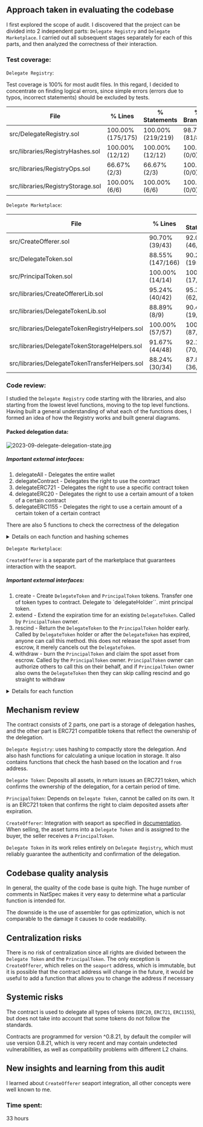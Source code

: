 ## Approach taken in evaluating the codebase

I first explored the scope of audit. I discovered that the project can be divided into 2 independent parts: `Delegate Registry` and `Delegate Marketplace`. I carried out all subsequent stages separately for each of this parts, and then analyzed the correctness of their interaction.

### Test coverage:

`Delegate Registry`:

Test coverage is 100% for most audit files. In this regard, I decided to concentrate on finding logical errors, since simple errors (errors due to typos, incorrect statements) should be excluded by tests.

| File                              | % Lines           | % Statements      | % Branches     | % Funcs         |
| --------------------------------- | ----------------- | ----------------- | -------------- | --------------- |
| src/DelegateRegistry.sol          | 100.00% (175/175) | 100.00% (219/219) | 98.78% (81/82) | 100.00% (33/33) |
| src/libraries/RegistryHashes.sol  | 100.00% (12/12)   | 100.00% (12/12)   | 100.00% (0/0)  | 100.00% (12/12) |
| src/libraries/RegistryOps.sol     | 66.67% (2/3)      | 66.67% (2/3)      | 100.00% (0/0)  | 66.67% (2/3)    |
| src/libraries/RegistryStorage.sol | 100.00% (6/6)     | 100.00% (6/6)     | 100.00% (0/0)  | 100.00% (3/3)   |

`Delegate Marketplace`:

| File                                             | % Lines          | % Statements      | % Branches       | % Funcs          |
|--------------------------------------------------|------------------|-------------------|------------------|------------------|
| src/CreateOfferer.sol                            | 90.70% (39/43)   | 92.00% (46/50)    | 77.27% (17/22)   | 100.00% (8/8)    |
| src/DelegateToken.sol                            | 88.55% (147/166) | 90.28% (195/216)  | 80.43% (37/46)   | 89.66% (26/29)   |
| src/PrincipalToken.sol                           | 100.00% (14/14)  | 100.00% (17/17)   | 100.00% (4/4)    | 100.00% (5/5)    |
| src/libraries/CreateOffererLib.sol               | 95.24% (40/42)   | 95.38% (62/65)    | 69.23% (18/26)   | 100.00% (9/9)    |
| src/libraries/DelegateTokenLib.sol               | 88.89% (8/9)     | 90.48% (19/21)    | 75.00% (6/8)     | 100.00% (5/5)    |
| src/libraries/DelegateTokenRegistryHelpers.sol   | 100.00% (57/57)  | 100.00% (87/87)   | 100.00% (26/26)  | 100.00% (21/21)  |
| src/libraries/DelegateTokenStorageHelpers.sol    | 91.67% (44/48)   | 92.11% (70/76)    | 80.77% (21/26)   | 100.00% (21/21)  |
| src/libraries/DelegateTokenTransferHelpers.sol   | 88.24% (30/34)   | 87.80% (36/41)    | 80.77% (21/26)   | 100.00% (9/9)    |


### Code review:

I studied the `Delegate Registry` code starting with the libraries, and also starting from the lowest level functions, moving to the top level functions. Having built a general understanding of what each of the functions does, I formed an idea of how the Registry works and built general diagrams.

#### Packed delegation data:

![2023-09-delegate-delegation-state.jpg](https://user-images.githubusercontent.com/50257230/267004960-285bf761-0dd8-47bf-b3c2-84971c8b0ab4.jpg)

##### Important external interfaces:

1. delegateAll - Delegates the entire wallet
2. delegateContract - Delegates the right to use the contract
3. delegateERC721 - Delegates the right to use a specific contract token
4. delegateERC20 - Delegates the right to use a certain amount of a token of a certain contract
5. delegateERC1155 - Delegates the right to use a certain amount of a certain token of a certain contract

There are also 5 functions to check the correctness of the delegation

<details>
  <summary>Details on each function and hashing schemes</summary>
  
`RegistryOps` library:

1. Contains 3 operation:
    1. `max`: use optimized assembly logic to calculate max of 2 numbers
    2. `and`: use 2x `iszero` to clean arguments before `and`
    3. `or`: use 2x `iszero` to clean arguments before `or`
    
`RegistryStorage` library:

1. Contains 10 constants:
    1. mostly offsets for packing/unpacking of addresses
2. Contains 3 functions:
    1. `packAddresses`: - store `from`, `to` and `contract` addresses in 2 storage slots
    2. `unpackAddresses`: - reverse to `packAddresses` operation
    3. `unpackAddress`: - helper to unpack `to` or `from`. Should not to be used for `contract` unwrapping

`RegistryHashes` library:

1. Contains 7 constants:
    1. mostly types of hashes
2. Contains 12 functions:
    1. `decodeType`: - decode hash type from last byte into `enum`, (potentially may overflow `enum`)
    2. `location`: - calculate storage key from hash
        
        ![2023-09-delegate-location.jpg](https://user-images.githubusercontent.com/50257230/267005098-69e33a94-3981-4fe4-9132-bff4b01fe6d6.jpg)
        
    3. `allHash`: - calculate hash for `all` type
        
        ![2023-09-delegate-all-hash.jpg](https://user-images.githubusercontent.com/50257230/267005120-2c0f64f1-9956-4831-9aa5-94b5db62eae3.jpg)
        
    4. `allLocation`: - calculate location for `all` type hash
        
        ![2023-09-delegate-all-hash-location.jpg](https://user-images.githubusercontent.com/50257230/267005108-f66df89c-bb88-4cfc-bd86-d2e207368f0a.jpg)
        
    5. `contractHash` : - similar to `allHash`
    6. `contractLocation`: - similar to `allLocation`
    7. `erc721Hash`: - similar to `allHash`
    8. `erc721Location`: - similar to `allLocation`
    9. `erc20Hash`: - similar to `allHash`
    10. `erc20Location`: - similar to `allLocation`
    11. `erc1155Hash`: - similar to `allHash`
    12. `erc1155Location`: - similar to `allLocation`

`DelegateRegistry` contract:

1. contains 3 state variables:
    1. `delegations`
    2. `outgoingDelegationHashes`
    3. `incomingDelegationHashes`
2. contains 33 functions:
    1. `sweep`: - transfer all contract balance to hardcoded address (Currently 0x0)
    2. `readSlot`: - perform `sload`
    3. `readSlots`: - perform `sload`s in loop
    4. `_pushDelegationHashes`: - *push delegation hash to the incoming and outgoing hashes mappings*
    5. `_writeDelegation` x2 : - perform `sstore` for `data` at `position` in `location`
    6. `_updateFrom`: - change `from` value in first slot, while keeping first 8 bytes of `contract` intact
    7. `_loadDelegationBytes32`: - perform `sload` at `position` in `location`
    8. `_loadDelegationUint`: - similar to `_loadDelegationBytes32`
    9. `multicall`: - payable multicall
    10. `supportsInterface`: -
    11. `_writeDelegationAddresses`: - `sstore` packed delegation at 0 and 1 slot in `location`
    12. `_loadFrom`: - `sload` `from` address from `location`
    13. `_loadDelegationAddresses`: - reverse to `_writeDelegationAddresses`
    14. `_invalidFrom`: - check if address is *`DELEGATION_EMPTY` or `DELEGATION_REVOKED` flags(addresses)*
    15. `_validateFrom`: - match passed `from` to value in `location`
    16. `checkDelegateForAll`: - validate that `from` delegated `to` the entire wallet
    17. `checkDelegateForContract`: - the same as `checkDelegateForContract` or delegated for specific `contract`
    18. `checkDelegateForERC721` : - the same as `checkDelegateForContract` or delegated for specific `tokenId` in specific `contract`
    19. `checkDelegateForERC20`: - return amount delegated `from` to `to` 
    20. `checkDelegateForERC1155` : - similar to `checkDelegateForERC20`
    21. `_getValidDelegationHashesFromHashes`: - remove invalid `from`s from hashes array
    22. `getIncomingDelegationHashes`: - return only valid hashes from `incomingDelegationHashes`
    23. `getOutgoingDelegationHashes`: - the same as `getIncomingDelegationHashes`, but  with `outgoingDelegationHashes`
    24. `_getValidDelegationsFromHashes`: - read storage for every valid hash in memory `Delegation` struct
    25. `getIncomingDelegations`: - return `Delegation` struct for only valid hashes from `incomingDelegationHashes`
    26. `getOutgoingDelegations`: - the same as `getIncomingDelegations`, but  with `outgoingDelegationHashes`
    27. `getDelegationsFromHashes`: - the same as `_getValidDelegationsFromHashes` but for invalid delegation return empty struct
    28. `delegateAll`: - `msg.sender` delegate the whole wallet to `from`
        
        ![2023-09-delegate-delegate-all-flow.jpg](https://user-images.githubusercontent.com/50257230/267005089-e7b3823d-d232-4180-91fd-2a94083b7d03.jpg)
        
    29. `delegateContract`: - similar to `delegateAll`, but for specific `contract`
    30. `delegateERC721`: - similar to `delegateContract`, but for specific `tokenId`
    31. `delegateERC20`: - similar to `delegateContract`, but for `ERC20` token `amount` + allow to change `amount` if already delegated
    32. `delegateERC1155`: - similar to `delegateERC20`, but for `ERC1155` (specific `tokenId`)
  
</details>

`Delegate Marketplace`:

`CreateOfferer` is a separate part of the marketplace that guarantees interaction with the seaport.


##### Important external interfaces:

1. create - Create `DelegateToken` and `PrincipalToken` tokens. Transfer one of token types to contract. Delegate to `delegateHolder``. mint principal token.
2. extend - Extend the expiration time for an existing `DelegateToken`. Called by `PrincipalToken` owner.
3. rescind - Return the `DelegateToken` to the `PrincipalToken` holder early. Called by `DelegateToken` holder or after the `DelegateToken` has expired, anyone can call this method. this does not release the spot asset from escrow, it merely cancels out the `DelegateToken`.
4. withdraw - burn the `PrincipalToken` and claim the spot asset from escrow. Called by the `PrincipalToken` owner. `PrincipalToken` owner can authorize others to call this on their behalf, and if `PrincipalToken` owner also owns the `DelegateToken` then they can skip calling rescind and go straight to withdraw

<details>
  <summary>Details for each function</summary>
  
# Delegate marketplace

`DelegateTokenStorageHelpers` library:

1. Contains 10 constants:
    1. mostly flags and storage positions
2. Contains 21 functions:
    1. `writeApproved`: - store `approved` to *`PACKED_INFO_POSITION*` while keeping `expiry` intact
    2. `writeExpiry`: - store `expiry` to *`PACKED_INFO_POSITION*` while keeping `approved` intact
    3. `writeRegistryHash`: - store `registryHash` to *`REGISTRY_HASH_POSITION`*
    4. `writeUnderlyingAmount`: - store `underlyingAmount` to *`UNDERLYING_AMOUNT_POSITION`*
    5. `incrementBalance`: - increment `balance` for `delegateTokenHolder`
    6. `decrementBalance`: - decrement `balance` for `delegateTokenHolder`
    7. `principalIsCaller`: - revert if `msg.sender` is not `principalToken`
    8. `revertAlreadyExisted`: - revert if `registryHash` is not zero
    9. `revertNotOperator`: - revert if not `operator` or “owner”
    10. `readApproved`: - shift *`PACKED_INFO_POSITION` to read `approved`*
    11. `readExpiry`: - read `expiry` from *`PACKED_INFO_POSITION`* 
    12. `readRegistryHash`: - read `registryHash` from *`REGISTRY_HASH_POSITION`*
    13. `readUnderlyingAmount`: - read `underlyingAmount` from *`UNDERLYING_AMOUNT_POSITION`*
    14. `revertNotMinted`: - revert if `registryHash` is not set or used (*`ID_AVAILABLE`, `ID_USED`*)
    15. `checkBurnAuthorized`: - revert if caller is not `principalToken` or delegate not authorized burn 
    16. `checkMintAuthorized`: - similar to `checkBurnAuthorized` but with mint
    17. `revertNotApprovedOrOperator`: - revert if caller is not “owner” or `operator` or `approved` in token
    18. `revertInvalidWithdrawalConditions`: - similar to `revertNotApprovedOrOperator` + check expiry
    19. `burnPrincipal` : - call `burn` on `PrincipalToken` with custom reentrancy guard
    20. `mintPrincipal`: - call `mint` on `PrincipalToken` with custom reentrancy guard

`DelegateTokenRegistryHelpers` library:

1. Contains 21 functions:
    1. `loadTokenHolder`: - read `to` from `delegateRegistry` at `location` from `registryHash`. Not revert on revoked!!!
    2. `loadContract`: - read `contract` from `delegateRegistry` at `location` from `registryHash`
    3. `loadTokenHolderAndContract`: - read `to` and `contract` from `delegateRegistry` at `location` from `registryHash`
    4. `loadFrom`: - similar with `from`
    5. `loadAmount`: - similar with `amount`
    6. `loadRights`: - similar with `rights`
    7. `loadTokenId`: - similar with `tokenId`
    8. `calculateDecreasedAmount`: - return `amount` - `decreaseAmount`. No underflow check!!!
    9. `calculateIncreasedAmount`: - similar to `calculateDecreasedAmount` ,but increased
    10. `transferERC721`: - revoke delegation to `from` and delegate `to` while validating both hashes
    11. `revokeERC721`: - revoke delegation and validate hash
    12. `delegateERC721`: - delegate and validate hash
    13. `revertERC721FlashUnavailable`: - revert if `contract` does not have `rights` for `flashloan` or `tokenId` itself
    14. `revertERC20FlashAmountUnavailable`: - revert if delegation does not have enough `amount` with `“”` and `flashloan` `rights`
    15. `revertERC1155FlashAmountUnavailable`: - similar to `revertERC20FlashAmountUnavailable`
    16. `transferERC20`: - decrease `amount` from old delegation and increase for new
    17. `transferERC1155`: - similar to `transferERC20`
    18. `incrementERC20`: - increase amount in delegation
    19. `incrementERC1155`: - the same with `ERC1155`
    20. `decrementERC20`: - similar to `incrementERC20`, but decrease
    21. `decrementERC1155`: - similar to `incrementERC1155`, but decrease

`DelegateTokenTransferHelpers` library:

1. Contains 2 constants:
    1. `ERC1155` callbacks
2. Contains 9 functions:
    1. `checkERC1155BeforePull` : - custom reentrancy guard + revert if amount == 0 
    2. `checkERC1155Pulled`:- bottom part of custom reentrancy guard + require contract to be operator
    3. `revertInvalidERC1155PullCheck`: - revert on `checkERC1155Pulled` condition
    4. `pullERC1155AfterCheck`: - transfer `ERC1155` from `msg.sender` to contract revert if *`ERC1155_PULLED`*
    5. `checkERC20BeforePull`: - check that it is `ERC20` check that `amount` ≠ 0, check that there is enough `allowance`
    6. `pullERC20AfterCheck`: - transfer `ERC20` from `msg.sender` to contract
    7. `checkERC721BeforePull`: - check that it is `ERC721`, check that owner is `msg.sender`
    8. `pullERC721AfterCheck`: - transfer `ERC721` from `msg.sender` to contract
    9. `checkAndPullByType`: - transfer one of token types from `msg.sender` to contract
    
`DelegateTokenHelpers` library:

1. Contains 5 functions:
    1. `revertOnCallingInvalidFlashloan`: - revert if selector does not match
    2. `revertOnInvalidERC721ReceiverCallback`: - the same
    3. `revertOnInvalidERC721ReceiverCallback`: - the same
    4. `revertOldExpiry`: - revert if `expiry` expired
    5. `delegateIdNoRevert`: - hash `caller` and `salt`
    

`DelegateToken` contract:

1. Contains 29 functions:
    1. `supportsInterface`: - supported interfaces
    2. `onERC1155BatchReceived`: - revert 
    3. `onERC721Received`: - revert if contract is not `operator`, else return selector
    4. `onERC1155Received`: - revert on custom reentrancy check fail else return selector
    5. `balanceOf`: - get balance of `delegateTokenHolder` if not `address(0)`
    6. `ownerOf`: - return `to` from registry for specific `delegateTokenId`
    7. `getApproved`: - return `approved` address revert if not minted
    8. `isApprovedForAll`: - return if  `accountOperator`
    9. `approve`: - store approved `spender`, revert if not minted or not operator
    10. `setApprovalForAll`: - set `accountOperator`
    11. `name`: - constant
    12. `symbol`: - constant
    13. `transferFrom`: - transfer `delegateTokenId` with underlying token
    14. `isApprovedOrOwner`: - check if it is `“owner"`or `operator` or `approved`
    15. `getDelegateId`: - get `delegateTokenId` revert if not available
    16. `burnAuthorizedCallback`: -  revert if caller is not `principalToken` or delegate not authorized burn 
    17. `mintAuthorizedCallback`: - similar
    18. `create`: - transfer one of token types to contract. delegate to `delegateHolder`. mint principal token
    19. `safeTransferFrom`: - call `transferFrom` and check selector callback
    20. `getDelegateInfo`: - build and get `DelegateInfo` from `delegateTokenId`
    21. `extend`: - allow principal or operator  to increase `expiry` if old not expired
    22. `rescind`: - allow delegate( or anyone after expiry) transfer `delegateTokenId` to principal
    23. `tokenURI`: - call `MarketMetadata` for `delegateTokenURI`
    24. `baseURI`: -  call `MarketMetadata` for `delegateTokenBaseURI`
    25. `contractURI`: - call `MarketMetadata` for `delegateTokenContractURI`
    26. `royaltyInfo`: - similar
    27. `withdraw`: - withdraw delegation, burn principal, transfer underlaying back to `msg.sender`
    28. `flashloan`: - flash-loan operation for all token types
    

`PrincipalToken` contract:

1. Contains 5 functions:
    1. `isApprovedOrOwner` : - Call `ERC721`  `_isApprovedOrOwner`
    2. `_checkDelegateTokenCaller`: - check caller is `delegateToken`
    3. `tokenURI`: - Call `MarketMetadata` for `principalTokenURI`
    4. `mint`: - mint. Called by `delegateToken` when authorized
    5. `burn`: - burn. Called by `delegateToken` when authorized

`CreateOffererModifiers` library:

1. store `seaport` address and Stage
2. Contains 2 modifiers:
    1. `onlySeaport`: - caller is `seaport`
    2. `checkStage`: - reentrancy check + stage change

`CreateOffererHelpers` library:

1. Contains 9 functions:
    1. `processNonce`: - check nonce and increment if correct
    2. `updateTransientState`: - fulfill `TransientState` struct
    3. `createAndValidateDelegateTokenId`: - Call `create` on `IDelegateToken`. And check correct `delegateId`
    4. `calculateExpiry`: - return absolute `expiry` for both types
    5. `processSpentItems`: - build `offer` and `consideration` from `minimumReceived` and `maximumSpent`
    6. `calculateOrderHash`: - hash `order` with with `tokenType`
    7. `calculateOrderHashAndId`: - get `delegateTokenId` from `calculateOrderHash`
    8. `verifyCreate`: - match hash to context
    9. `validateCreateOrderHash`: - match provided hash to actual

`CreateOfferer` contract:

1. Seaport iteraction
  
</details>

## Mechanism review

The contract consists of 2 parts, one part is a storage of delegation hashes, and the other part is ERC721 compatible tokens that reflect the ownership of the delegation.

`Delegate Registry`: uses hashing to compactly store the delegation. And also hash functions for calculating a unique location in storage. It also contains functions that check the hash based on the location and `from` address.

`Delegate Token`: Deposits all assets, in return issues an ERC721 token, which confirms the ownership of the delegation, for a certain period of time.

`PrincipalToken`: Depends on `Delegate Token`, cannot be called on its own. It is an ERC721 token that confirms the right to claim deposited assets after expiration.

`CreateOfferer`: Integration with seaport as specified in [documentation](https://github.com/ProjectOpenSea/seaport/blob/main/docs/SeaportDocumentation.md#contract-orders). When selling, the asset turns into a `Delegate Token` and is assigned to the buyer, the seller receives a `PrincipalToken`.

`Delegate Token` in its work relies entirely on `Delegate Registry`, which must reliably guarantee the authenticity and confirmation of the delegation.

## Codebase quality analysis

In general, the quality of the code base is quite high. The huge number of comments in NatSpec makes it very easy to determine what a particular function is intended for.

The downside is the use of assembler for gas optimization, which is not comparable to the damage it causes to code readability.

## Centralization risks

There is no risk of centralization since all rights are divided between the `Delegate Token` and the `PrincipalToken`. The only exception is `CreateOfferer`, which relies on the `seaport` address, which is immutable, but it is possible that the contract address will change in the future, it would be useful to add a function that allows you to change the address if necessary

## Systemic risks

The contract is used to delegate all types of tokens (`ERC20`, `ERC721`, `ERC1155`), but does not take into account that some tokens do not follow the standards.

Contracts are programmed for version ^0.8.21, by default the compiler will use version 0.8.21, which is very recent and may contain undetected vulnerabilities, as well as compatibility problems with different L2 chains.

## New insights and learning from this audit

I learned about `CreateOfferer` seaport integration, all other concepts were well known to me.

### Time spent:
33 hours